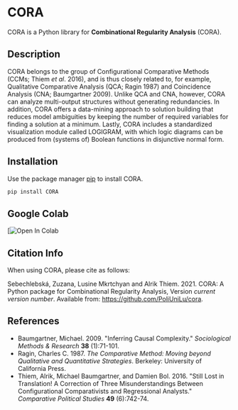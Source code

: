 # CORA

CORA is a Python library for **Combinational Regularity Analysis** (CORA). 

## Description

CORA belongs to the group of Configurational Comparative Methods (CCMs; Thiem *et al*. 2016), and is thus closely related to, 
for example, Qualitative Comparative Analysis (QCA; Ragin 1987) and Coincidence Analysis (CNA; Baumgartner 2009). 
Unlike QCA and CNA, however, CORA can analyze multi-output structures without generating redundancies. In addition, 
CORA offers a data-mining approach to solution building that reduces model ambiguities by keeping the number of required 
variables for finding a solution at a minimum. Lastly, CORA includes a standardized visualization module called LOGIGRAM, 
with which logic diagrams can be produced from (systems of) Boolean functions in disjunctive normal form.

## Installation

Use the package manager [pip](https://pip.pypa.io/en/stable/) to install CORA.

```bash
pip install CORA
```
## Google Colab

[![Open In Colab](https://colab.research.google.com/gist/ZuzanaSebb/3e8b46a1165b0e4c86bbcbb4347d9cfe/cora_1-0-1.ipynb)

## Citation Info

When using CORA, please cite as follows:

Sebechlebská, Zuzana, Lusine Mkrtchyan and Alrik Thiem. 2021. CORA: A Python package for Combinational Regularity Analysis, Version *current version number*. Available from: https://github.com/PoliUniLu/cora.

## References

* Baumgartner, Michael. 2009. "Inferring Causal Complexity." *Sociological Methods & Research* **38** (1):71-101.
* Ragin, Charles C. 1987. *The Comparative Method: Moving beyond Qualitative and Quantitative Strategies*. Berkeley: University of California Press.
* Thiem, Alrik, Michael Baumgartner, and Damien Bol. 2016. "Still Lost in Translation! A Correction of Three Misunderstandings Between Configurational Comparativists and Regressional Analysts." *Comparative Political Studies* **49** (6):742-74.
